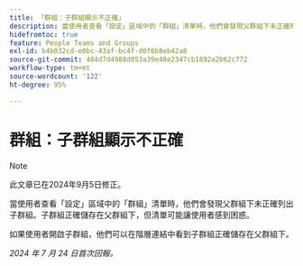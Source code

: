 ```yaml
---
title: 「群組：子群組顯示不正確」
description: 當使用者查看「設定」區域中的「群組」清單時，他們會發現父群組下未正確列出子群組。子群組正確儲存在父群組下，但清單可能讓使用者感到困惑。
hidefromtoc: true
feature: People Teams and Groups
exl-id: b4b032cd-e0bc-43af-bc4f-d0f8b8eb42a8
source-git-commit: 484d7d4988d053a39e48e2347cb1892a2b62c772
workflow-type: tm+mt
source-wordcount: '122'
ht-degree: 95%

---
```


# 群組：子群組顯示不正確

>[!NOTE]
>
>此文章已在2024年9月5日修正。

當使用者查看「設定」區域中的「群組」清單時，他們會發現父群組下未正確列出子群組。子群組正確儲存在父群組下，但清單可能讓使用者感到困惑。

如果使用者開啟子群組，他們可以在階層連結中看到子群組正確儲存在父群組下。

_2024 年 7 月 24 日首次回報。_
